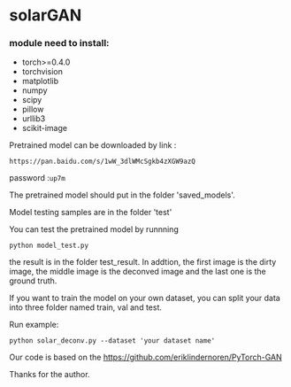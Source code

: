 # solarGAN

### module need to install:

- torch>=0.4.0
- torchvision
- matplotlib
- numpy
- scipy
- pillow
- urllib3
- scikit-image

Pretrained model can be downloaded by link :

`https://pan.baidu.com/s/1wW_3dlWMcSgkb4zXGW9azQ`

password :`up7m`

The pretrained model should put in the folder 'saved_models'.

Model testing samples are in the folder 'test'

You can test the pretrained model by runnning

```
python model_test.py
```

the result is in the folder test_result. In addtion, the first image is the dirty image, the middle image is the deconved image and the last one is the ground truth.

If you want to train the model on your own dataset, you can split your data into three folder named train, val and test. 

Run example:

```
python solar_deconv.py --dataset 'your dataset name'
```

Our code is based on the https://github.com/eriklindernoren/PyTorch-GAN

Thanks for the author.
